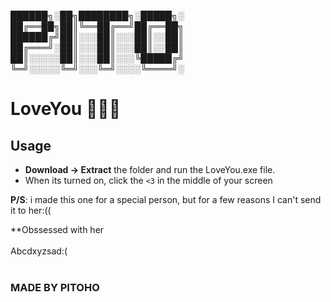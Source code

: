 
██████╗░██╗████████╗░█████╗░
██╔══██╗██║╚══██╔══╝██╔══██╗
██████╔╝██║░░░██║░░░██║░░██║
██╔═══╝░██║░░░██║░░░██║░░██║
██║░░░░░██║░░░██║░░░╚█████╔╝
╚═╝░░░░░╚═╝░░░╚═╝░░░░╚════╝░


# LoveYou 💖💗💓
## Usage
 - **Download -> Extract** the folder and run the LoveYou.exe file.
 - When its turned on, click the `<3` in the middle of your screen

**P/S**: i made this one for a special person, but for a few reasons I can't send it to her:((


**Obssessed with her <br><br>
Abcdxyzsad:(<br><br>


### MADE BY PITOHO


